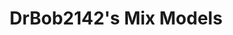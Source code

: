 ---
layout: post
title: "DrBob2142's Mix Models"
image: https://lh3.googleusercontent.com/d/15VtpqFJ6f-ARIDCxgPAxUjd32q3XfweH
model_count: 12
---